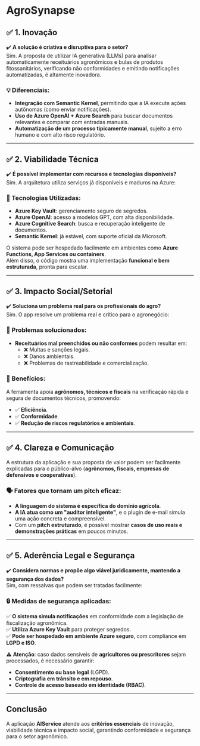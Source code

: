 # AgroSynapse

## ✅ 1. Inovação
✔️ **A solução é criativa e disruptiva para o setor?**  
Sim. A proposta de utilizar IA generativa (LLMs) para analisar automaticamente receituários agronômicos e bulas de produtos fitossanitários, verificando não conformidades e emitindo notificações automatizadas, é altamente inovadora.

### 💡 Diferenciais:
- **Integração com Semantic Kernel**, permitindo que a IA execute ações autônomas (como enviar notificações).
- **Uso de Azure OpenAI + Azure Search** para buscar documentos relevantes e comparar com entradas manuais.
- **Automatização de um processo tipicamente manual**, sujeito a erro humano e com alto risco regulatório.

---

## ✅ 2. Viabilidade Técnica
✔️ **É possível implementar com recursos e tecnologias disponíveis?**  
Sim. A arquitetura utiliza serviços já disponíveis e maduros na Azure:

### 🔧 Tecnologias Utilizadas:
- **Azure Key Vault**: gerenciamento seguro de segredos.
- **Azure OpenAI**: acesso a modelos GPT, com alta disponibilidade.
- **Azure Cognitive Search**: busca e recuperação inteligente de documentos.
- **Semantic Kernel**: já estável, com suporte oficial da Microsoft.

O sistema pode ser hospedado facilmente em ambientes como **Azure Functions, App Services ou containers**.  
Além disso, o código mostra uma implementação **funcional e bem estruturada**, pronta para escalar.

---

## ✅ 3. Impacto Social/Setorial
✔️ **Soluciona um problema real para os profissionais do agro?**  
Sim. O app resolve um problema real e crítico para o agronegócio:

### 🚨 Problemas solucionados:
- **Receituários mal preenchidos ou não conformes** podem resultar em:
  - ❌ Multas e sanções legais.
  - ❌ Danos ambientais.
  - ❌ Problemas de rastreabilidade e comercialização.

### 🌱 Benefícios:
A ferramenta apoia **agrônomos, técnicos e fiscais** na verificação rápida e segura de documentos técnicos, promovendo:
- ✅ **Eficiência**.
- ✅ **Conformidade**.
- ✅ **Redução de riscos regulatórios e ambientais**.

---

## ✅ 4. Clareza e Comunicação
A estrutura da aplicação e sua proposta de valor podem ser facilmente explicadas para o público-alvo (**agrônomos, fiscais, empresas de defensivos e cooperativas**).

### 🗣️ Fatores que tornam um pitch eficaz:
- **A linguagem do sistema é específica do domínio agrícola**.
- **A IA atua como um "auditor inteligente"**, e o plugin de e-mail simula uma ação concreta e compreensível.
- Com um **pitch estruturado**, é possível mostrar **casos de uso reais e demonstrações práticas** em poucos minutos.

---

## ✅ 5. Aderência Legal e Segurança
✔️ **Considera normas e propõe algo viável juridicamente, mantendo a segurança dos dados?**  
Sim, com ressalvas que podem ser tratadas facilmente:

### 🔒 Medidas de segurança aplicadas:
✅ **O sistema simula notificações** em conformidade com a legislação de fiscalização agronômica.  
✅ **Utiliza Azure Key Vault** para proteger segredos.  
✅ **Pode ser hospedado em ambiente Azure seguro**, com compliance em **LGPD e ISO**.

⚠️ **Atenção**: caso dados sensíveis de **agricultores ou prescritores** sejam processados, é necessário garantir:
- **Consentimento ou base legal** (LGPD).
- **Criptografia em trânsito e em repouso**.
- **Controle de acesso baseado em identidade (RBAC)**.

---

## Conclusão
A aplicação **AIService** atende aos **critérios essenciais** de inovação, viabilidade técnica e impacto social, garantindo conformidade e segurança para o setor agronômico.
